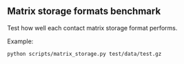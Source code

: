 ## Matrix storage formats benchmark

Test how well each contact matrix storage format performs.

Example:

```
python scripts/matrix_storage.py test/data/test.gz
```
